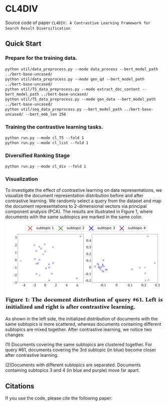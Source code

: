 # CL4DIV
Source code of paper ```CL4DIV: A Contrastive Learning Framework for Search Result Diversification```

## Quick Start
### Prepare for the training data. 
```
python util/data_preprocess.py --mode data_process --bert_model_path ../bert-base-uncased/
python util/data_preprocess.py --mode gen_qd --bert_model_path ../bert-base-uncased/
python util/T5_data_preprocess.py --mode extract_doc_content --bert_model_path ../bert-base-uncased/
python util/T5_data_preprocess.py --mode gen_data --bert_model_path ../bert-base-uncased/
python util/seq_data_preprocess.py --bert_model_path ../bert-base-uncased/ --bert_emb_len 256
```

### Training the contrastive learning tasks. 
```
python run.py --mode cl_T5 --fold 1
python run.py --mode cl_list --fold 1
```

### Diversified Ranking Stage
```
python run.py --mode cl_div --fold 1
```

### Visualization
To investigate the effect of contrastive learning on data representations, we visualize the document representation distribution before and after contrastive learning. We randomly select a query from the dataset and map the document representations to 2-dimensional vectors via principal component analysis (PCA). The results are illustrated in Figure 1, where documents with the same subtopics are marked in the same color. 

![image text](https://github.com/DengZhirui/CL4DIV/blob/master/visual_query_61.png)

As shown in the left side, the initialized distribution of documents with the same subtopics is more scattered, whereas documents containing different subtopics are mixed together. After contrastive learning, we notice two changes: 

(1) Documents covering the same subtopics are clustered together. For query \#61, documents covering the 3rd subtopic (in blue) become closer after contrastive learning. 

(2)Documents with different subtopics are separated. Documents containing subtopics 3 and 4 (in blue and purple) move far apart. 

## Citations
If you use the code, please cite the following paper:
